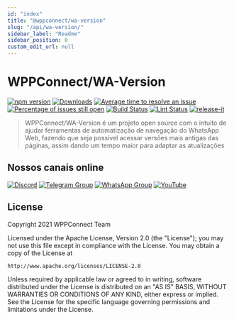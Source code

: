 ```yaml
---
id: "index"
title: "@wppconnect/wa-version"
slug: "/api/wa-version/"
sidebar_label: "Readme"
sidebar_position: 0
custom_edit_url: null
---
```


# WPPConnect/WA-Version

[![npm version](https://img.shields.io/npm/v/@wppconnect/wa-version.svg?color=green)](https://www.npmjs.com/package/@wppconnect/wa-version)
[![Downloads](https://img.shields.io/npm/dm/@wppconnect/wa-version.svg)](https://www.npmjs.com/package/@wppconnect/wa-version)
[![Average time to resolve an issue](https://isitmaintained.com/badge/resolution/wppconnect-team/wa-version.svg)](https://isitmaintained.com/project/wppconnect/wa-version 'Average time to resolve an issue')
[![Percentage of issues still open](https://isitmaintained.com/badge/open/wppconnect-team/wa-version.svg)](https://isitmaintained.com/project/wppconnect/wa-version 'Percentage of issues still open')
[![Build Status](https://img.shields.io/github/workflow/status/wppconnect-team/wa-version/build.svg)](https://github.com/wppconnect/wa-version/actions)
[![Lint Status](https://img.shields.io/github/workflow/status/wppconnect-team/wa-version/lint.svg?label=lint)](https://github.com/wppconnect/wa-version/actions)
[![release-it](https://img.shields.io/badge/%F0%9F%93%A6%F0%9F%9A%80-release--it-e10079.svg)](https://github.com/release-it/release-it)

> WPPConnect/WA-Version é um projeto open source com o intuito de ajudar ferramentas de automatização de navegação do WhatsApp Web, fazendo que seja possível acessar versões mais antigas das páginas, assim dando um tempo maior para adaptar as atualizações

## Nossos canais online

[![Discord](https://img.shields.io/discord/844351092758413353?color=blueviolet&label=Discord&logo=discord&style=flat)](https://discord.gg/JU5JGGKGNG)
[![Telegram Group](https://img.shields.io/badge/Telegram-Group-32AFED?logo=telegram)](https://t.me/wppconnect)
[![WhatsApp Group](https://img.shields.io/badge/WhatsApp-Group-25D366?logo=whatsapp)](https://chat.whatsapp.com/C1ChjyShl5cA7KvmtecF3L)
[![YouTube](https://img.shields.io/youtube/channel/subscribers/UCD7J9LG08PmGQrF5IS7Yv9A?label=YouTube)](https://www.youtube.com/c/wppconnect)

## License

Copyright 2021 WPPConnect Team

Licensed under the Apache License, Version 2.0 (the "License");
you may not use this file except in compliance with the License.
You may obtain a copy of the License at

    http://www.apache.org/licenses/LICENSE-2.0

Unless required by applicable law or agreed to in writing, software
distributed under the License is distributed on an "AS IS" BASIS,
WITHOUT WARRANTIES OR CONDITIONS OF ANY KIND, either express or implied.
See the License for the specific language governing permissions and
limitations under the License.
